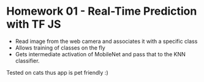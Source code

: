 # Homework 01 - Real-Time Prediction with TF JS

* Read image from the web camera and associates it with a specific class
* Allows training of classes on the fly
* Gets intermediate activation of MobileNet and pass that to the KNN classifier.

Tested on cats thus app is pet friendly :)